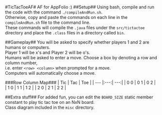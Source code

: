 #TicTacToeAF#
AF for AppFolio :)
##Setup##
Using bash, compile and run the code with the command ```./compileAndRun.sh```.  
Otherwise, copy and paste the commands on each line in the ```compileAndRun.sh``` file to the command line.  
These commands will compile the ```.java``` files under the ```src/tictactoe``` directory and place the ```.class``` files in a directory called ```bin```.  

##Gameplay##
You will be asked to specify whether players 1 and 2 are humans or computers.  
Player 1 will be x's and Player 2 will be o's.  
Humans will be asked to enter a move. Choose a box by denoting a row and column number,  
i.e. enter ```<row> <column>``` when prompted for a move.  
Computers will automatically choose a move.  

###Row Column Map###
| Tic | Tac | Toe |
| --- |:---:| ---:|
| 0 0 | 0 1 | 0 2 |
| 1 0 | 1 1 | 1 2 |
| 2 0 | 2 1 | 2 2 |

##Extra stuff##
For added fun, you can edit the ```BOARD_SIZE``` static member constant to play tic tac toe on an NxN board.  
Class diagram included in the ```misc``` directory.  
